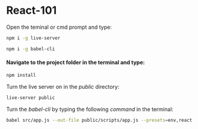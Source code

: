 # React-101

Open the teminal or cmd prompt and type:

```bash
npm i -g live-server
```

```bash
npm i -g babel-cli
```

#### Navigate to the project folder in the terminal and type:

```bash
npm install
```

Turn the live server on in the _public_ directory:

```bash
live-server public
```

Turn the _babel-cli_ by typing the following _command_ in the terminal:

```bash
babel src/app.js --out-file public/scripts/app.js --presets=env,react
```
